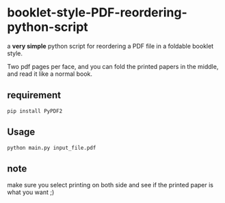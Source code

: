 # booklet-style-PDF-reordering-python-script

a **very simple** python script for reordering a PDF file in a foldable booklet style. 

Two pdf pages per face, and you can fold the printed papers in the middle, and read it like a normal book. 

## requirement

```
pip install PyPDF2
```

## Usage

```
python main.py input_file.pdf
```

## note

make sure you select printing on both side and see if the printed paper is what you want ;)
